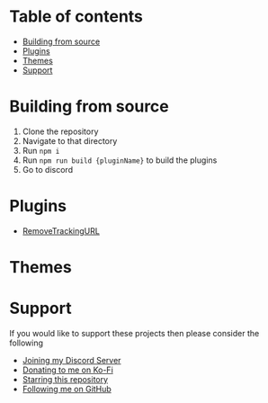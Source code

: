 # Table of contents
- [Building from source](#building-from-source)
- [Plugins](#plugins)
- [Themes](#themes)
- [Support](#support)

# Building from source
1. Clone the repository
2. Navigate to that directory
3. Run `npm i`
4. Run `npm run build {pluginName}` to build the plugins
5. Go to discord

# Plugins
- [RemoveTrackingURL](https://github.com/wotanut/BetterDiscordStuff/tree/main/plugins/removeTrackingURL)

# Themes

# Support
If you would like to support these projects then please consider the following
- [Joining my Discord Server](https://discord.gg/2w5KSXjhGe)
- [Donating to me on Ko-Fi](https://ko-fi.com/wotanut)
- [Starring this repository](#)
- [Following me on GitHub](https://github.com/wotanut)